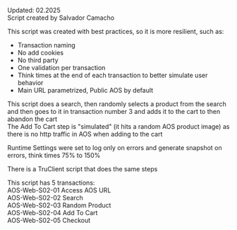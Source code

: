Updated: 02.2025  
Script created by Salvador Camacho

This script was created with best practices, so it is more resilient, such as:
* Transaction naming
* No add cookies
* No third party
* One validation per transaction
* Think times at the end of each transaction to better simulate user behavior
* Main URL parametrized, Public AOS by default

This script does a search, then randomly selects a product from the search and then goes to it in transaction number 3 and adds it to the cart to then abandon the cart  
The Add To Cart step is "simulated" (it hits a random AOS product image) as there is no http traffic in AOS when adding to the cart
	
Runtime Settings were set to log only on errors and generate snapshot on errors, think times 75% to 150%

There is a TruClient script that does the same steps

This script has 5 transactions:  
AOS-Web-S02-01 Access AOS URL  
AOS-Web-S02-02 Search  
AOS-Web-S02-03 Random Product  
AOS-Web-S02-04 Add To Cart  
AOS-Web-S02-05 Checkout